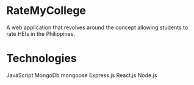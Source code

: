 # RateMyCollege
A web application that revolves around the concept allowing students to rate HEIs in the Philippines.


# Technologies
JavaScript
MongoDb
mongoose
Express.js
React.js
Node.js
